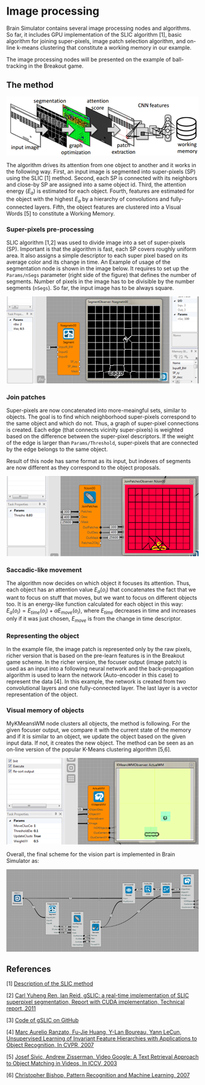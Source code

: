 

# Image processing

Brain Simulator contains several image processing nodes and algorithms. So far, it includes GPU implementation of the SLIC algorithm [1], basic algorithm for joining super-pixels, image patch selection algorithm, and on-line k-means clustering that constitute a working memory in our example.

The image processing nodes will be presented on the example of ball-tracking in the Breakout game.


## The method

![](img_examples/vision_scheme.PNG)

The algorithm drives its attention from one object to another and it works in the following way. First,  an  input  image  is  segmented  into  super-pixels  (SP)  using the SLIC [1] method.   Second,  each SP is connected with its neighbors and close-by SP are assigned into a same object id. Third, the attention energy ($E_a$) is estimated for  each  object.   Fourth,  features  are  estimated  for  the  object with  the  highest $E_a$ by  a  hierarchy  of  convolutions  and  fully-connected layers.  Fifth, the object features are clustered into a Visual Words [5] to constitute a Working Memory.

### Super-pixels pre-processing
SLIC algorithm [1,2] was used to divide image into a set of super-pixels (SP). Important is that the algorithm is fast, each SP covers roughly uniform area. It also assigns a simple descriptor to each super pixel based on its average color and its change in time.
An Example of usage of the segmentation node is shown in the image below. It requires to set up the `Params/nSegs` parameter (right side of the figure) that defines the number of segments. Number of pixels in the image has to be divisible by the number segments (`nSegs`). So far, the input image has to be always square.

![](img_examples/vison_seg_scheme.PNG)

### Join patches
Super-pixels are now concatenated into more-meaingful sets, similar to objects. The goal is to find which neighborhood super-pixels correspond to the same object and which do not. Thus, a graph of super-pixel connections is created. Each edge (that connects vicinity super-pixels) is weighted based on the difference between the super-pixel descriptors. If the weight of the edge is larger than `Params/Threshold`, super-pixels that are connected by the edge belongs to the same object.

Result of this node has same format as its input, but indexes of segments are now different as they correspond to the object proposals.

![](img_examples/vison_join_scheme.PNG)

### Saccadic-like movement
The algorithm now decides on which object it focuses its attention. Thus, each object has an attention value $E_{a}(o_i)$ that concatenates the fact that we want to focus on stuff that moves, but we want to focus on different objects too. It is an energy-like function calculated for each object in this way: $E_{a}(o_i) = E_{time}(o_i) + \alpha E_{move}(o_i)$, where $E_{time}$ decreases in time and increases only if it was just chosen, $E_{move}$ is from the change in time descriptor.

### Representing the object
In the example file, the image patch is represented only by the raw pixels, richer version that is based on the pre-learn features is in the Breakout game scheme. In the richer version, the focuser output (image patch) is used as an input into a following neural network and the back-propagation algorithm is used to learn the network (Auto-encoder in this case) to represent the data [4]. In this example, the network is created from two convolutional layers and one fully-connected layer. The last layer is a vector representation of the object.

### Visual memory of objects
MyKMeansWM node clusters all objects, the method is following. For the given focuser output, we compare it with the current state of the memory and if it is similar to an object, we update the object based on the given input data. If not, it creates the new object. The method can be seen as an on-line version of the popular K-Means clustering algorithm [5,6].


![](img_examples/vison_kmeans_scheme.PNG)


Overall, the final scheme for the vision part is implemented in Brain Simulator as:

![Node in project](img_examples/vison_all_scheme.png)

## References

 [1] [Description of the SLIC method](http://ivrg.epfl.ch/research/superpixels)

 [2] [Carl Yuheng Ren, Ian Reid, gSLIC: a real-time implementation of SLIC superpixel
segmentation, Report with CUDA implementation, Technical report, 2011](http://www.robots.ox.ac.uk/~carl/papers/gSLIC_report.pdf)

 [3] [Code of gSLIC on GitHub](https://github.com/painnick/gSLIC)

 [4]  [Marc Aurelio Ranzato, Fu-Jie Huang, Y-Lan Boureau, Yann LeCun, Unsupervised Learning of Invariant Feature Hierarchies with Applications to Object Recognition, In CVPR, 2007](http://yann.lecun.com/exdb/publis/pdf/ranzato-cvpr-07.pdf)

 [5] [Josef Sivic, Andrew  Zisserman, Video Google: A Text Retrieval Approach to Object Matching in Videos, In ICCV, 2003](http://www.robots.ox.ac.uk/~vgg/publications/papers/sivic03.pdf)

 [6] [Christopher Bishop, Pattern Recognition and Machine Learning, 2007](http://research.microsoft.com/en-us/um/people/cmbishop/prml/)
